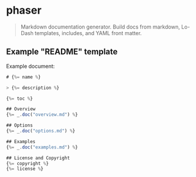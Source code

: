 # phaser

> Markdown documentation generator. Build docs from markdown, Lo-Dash templates, includes, and YAML front matter.

## Example "README" template

Example document:

```js
# {%= name %}

> {%= description %}

{%= toc %}

## Overview
{%= _.doc("overview.md") %}

## Options
{%= _.doc("options.md") %}

## Examples
{%= _.doc("examples.md") %}

## License and Copyright
{%= copyright %}
{%= license %}
```